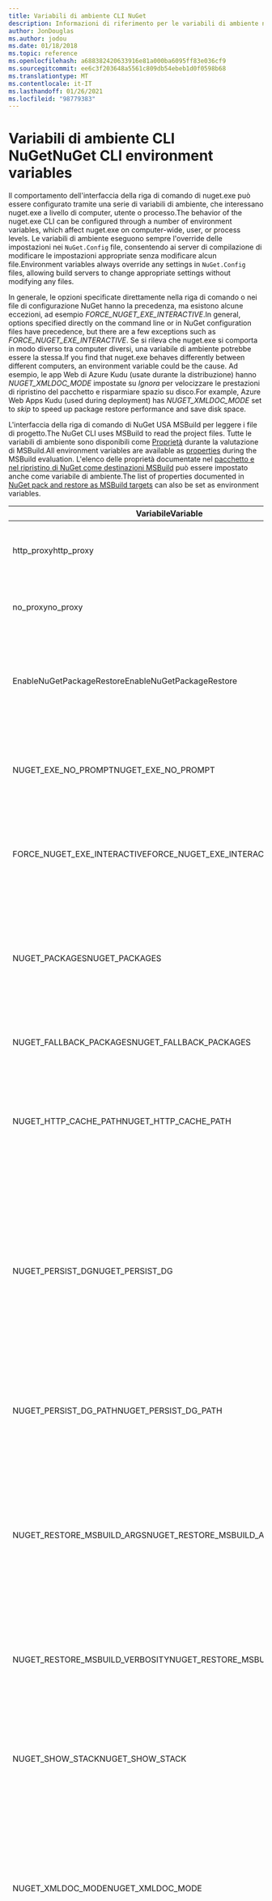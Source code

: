 ```yaml
---
title: Variabili di ambiente CLI NuGet
description: Informazioni di riferimento per le variabili di ambiente nuget.exe
author: JonDouglas
ms.author: jodou
ms.date: 01/18/2018
ms.topic: reference
ms.openlocfilehash: a688382420633916e81a000ba6095ff83e036cf9
ms.sourcegitcommit: ee6c3f203648a5561c809db54ebeb1d0f0598b68
ms.translationtype: MT
ms.contentlocale: it-IT
ms.lasthandoff: 01/26/2021
ms.locfileid: "98779383"
---
```

# <a name="nuget-cli-environment-variables"></a><span data-ttu-id="30a4d-103">Variabili di ambiente CLI NuGet</span><span class="sxs-lookup"><span data-stu-id="30a4d-103">NuGet CLI environment variables</span></span>

<span data-ttu-id="30a4d-104">Il comportamento dell'interfaccia della riga di comando di nuget.exe può essere configurato tramite una serie di variabili di ambiente, che interessano nuget.exe a livello di computer, utente o processo.</span><span class="sxs-lookup"><span data-stu-id="30a4d-104">The behavior of the nuget.exe CLI can be configured through a number of environment variables, which affect nuget.exe on computer-wide, user, or process levels.</span></span> <span data-ttu-id="30a4d-105">Le variabili di ambiente eseguono sempre l'override delle impostazioni nei `NuGet.Config` file, consentendo ai server di compilazione di modificare le impostazioni appropriate senza modificare alcun file.</span><span class="sxs-lookup"><span data-stu-id="30a4d-105">Environment variables always override any settings in `NuGet.Config` files, allowing build servers to change appropriate settings without modifying any files.</span></span>

<span data-ttu-id="30a4d-106">In generale, le opzioni specificate direttamente nella riga di comando o nei file di configurazione NuGet hanno la precedenza, ma esistono alcune eccezioni, ad esempio *FORCE_NUGET_EXE_INTERACTIVE*.</span><span class="sxs-lookup"><span data-stu-id="30a4d-106">In general, options specified directly on the command line or in NuGet configuration files have precedence, but there are a few exceptions such as *FORCE_NUGET_EXE_INTERACTIVE*.</span></span> <span data-ttu-id="30a4d-107">Se si rileva che nuget.exe si comporta in modo diverso tra computer diversi, una variabile di ambiente potrebbe essere la stessa.</span><span class="sxs-lookup"><span data-stu-id="30a4d-107">If you find that nuget.exe behaves differently between different computers, an environment variable could be the cause.</span></span> <span data-ttu-id="30a4d-108">Ad esempio, le app Web di Azure Kudu (usate durante la distribuzione) hanno *NUGET_XMLDOC_MODE* impostate su *Ignora* per velocizzare le prestazioni di ripristino del pacchetto e risparmiare spazio su disco.</span><span class="sxs-lookup"><span data-stu-id="30a4d-108">For example, Azure Web Apps Kudu (used during deployment) has *NUGET_XMLDOC_MODE* set to *skip* to speed up package restore performance and save disk space.</span></span>

<span data-ttu-id="30a4d-109">L'interfaccia della riga di comando di NuGet USA MSBuild per leggere i file di progetto.</span><span class="sxs-lookup"><span data-stu-id="30a4d-109">The NuGet CLI uses MSBuild to read the project files.</span></span> <span data-ttu-id="30a4d-110">Tutte le variabili di ambiente sono disponibili come [Proprietà](/visualstudio/msbuild/msbuild-command-line-reference) durante la valutazione di MSBuild.</span><span class="sxs-lookup"><span data-stu-id="30a4d-110">All environment variables are available as [properties](/visualstudio/msbuild/msbuild-command-line-reference) during the MSBuild evaluation.</span></span>
<span data-ttu-id="30a4d-111">L'elenco delle proprietà documentate nel [pacchetto e nel ripristino di NuGet come destinazioni MSBuild](../msbuild-targets.md#restore-properties) può essere impostato anche come variabile di ambiente.</span><span class="sxs-lookup"><span data-stu-id="30a4d-111">The list of properties documented in [NuGet pack and restore as MSBuild targets](../msbuild-targets.md#restore-properties) can also be set as environment variables.</span></span>

| <span data-ttu-id="30a4d-112">Variabile</span><span class="sxs-lookup"><span data-stu-id="30a4d-112">Variable</span></span> | <span data-ttu-id="30a4d-113">Descrizione</span><span class="sxs-lookup"><span data-stu-id="30a4d-113">Description</span></span> | <span data-ttu-id="30a4d-114">Osservazioni</span><span class="sxs-lookup"><span data-stu-id="30a4d-114">Remarks</span></span> |
| --- | --- | --- |
| <span data-ttu-id="30a4d-115">http_proxy</span><span class="sxs-lookup"><span data-stu-id="30a4d-115">http_proxy</span></span> | <span data-ttu-id="30a4d-116">Proxy http usato per le operazioni HTTP NuGet.</span><span class="sxs-lookup"><span data-stu-id="30a4d-116">Http proxy used for NuGet HTTP operations.</span></span> | <span data-ttu-id="30a4d-117">Viene specificato come `http://<username>:<password>@proxy.com` .</span><span class="sxs-lookup"><span data-stu-id="30a4d-117">This would be specified as `http://<username>:<password>@proxy.com`.</span></span> |
| <span data-ttu-id="30a4d-118">no_proxy</span><span class="sxs-lookup"><span data-stu-id="30a4d-118">no_proxy</span></span> | <span data-ttu-id="30a4d-119">Configura domini per il bypass dall'uso del proxy.</span><span class="sxs-lookup"><span data-stu-id="30a4d-119">Configures domains to bypass from using proxy.</span></span> | <span data-ttu-id="30a4d-120">Specificato come domini separati da virgola (,).</span><span class="sxs-lookup"><span data-stu-id="30a4d-120">Specified as domains separated by comma (,).</span></span> |
| <span data-ttu-id="30a4d-121">EnableNuGetPackageRestore</span><span class="sxs-lookup"><span data-stu-id="30a4d-121">EnableNuGetPackageRestore</span></span> | <span data-ttu-id="30a4d-122">Flag per se NuGet deve concedere in modo implicito il consenso se richiesto dal pacchetto durante il ripristino.</span><span class="sxs-lookup"><span data-stu-id="30a4d-122">Flag for if NuGet should implicitly grant consent if that's required by package on restore.</span></span> | <span data-ttu-id="30a4d-123">Il flag specificato viene considerato *true* o *1*, qualsiasi altro valore trattato come flag non impostato.</span><span class="sxs-lookup"><span data-stu-id="30a4d-123">Specified flag is treated as *true* or *1*, any other value treated as flag not set.</span></span> |
| <span data-ttu-id="30a4d-124">NUGET_EXE_NO_PROMPT</span><span class="sxs-lookup"><span data-stu-id="30a4d-124">NUGET_EXE_NO_PROMPT</span></span> | <span data-ttu-id="30a4d-125">Impedisce al file exe di richiedere le credenziali.</span><span class="sxs-lookup"><span data-stu-id="30a4d-125">Prevents the exe for prompting for credentials.</span></span> | <span data-ttu-id="30a4d-126">Qualsiasi valore, ad eccezione di una stringa vuota o null, verrà considerato come questo flag set/true.</span><span class="sxs-lookup"><span data-stu-id="30a4d-126">Any value except null or empty string will be treated as this flag set/true.</span></span> |
| <span data-ttu-id="30a4d-127">FORCE_NUGET_EXE_INTERACTIVE</span><span class="sxs-lookup"><span data-stu-id="30a4d-127">FORCE_NUGET_EXE_INTERACTIVE</span></span> | <span data-ttu-id="30a4d-128">Variabile di ambiente globale per forzare la modalità interattiva.</span><span class="sxs-lookup"><span data-stu-id="30a4d-128">Global environment variable to force interactive mode.</span></span> | <span data-ttu-id="30a4d-129">Qualsiasi valore, ad eccezione di una stringa vuota o null, verrà considerato come questo flag set/true.</span><span class="sxs-lookup"><span data-stu-id="30a4d-129">Any value except null or empty string will be treated as this flag set/true.</span></span> |
| <span data-ttu-id="30a4d-130">NUGET_PACKAGES</span><span class="sxs-lookup"><span data-stu-id="30a4d-130">NUGET_PACKAGES</span></span> | <span data-ttu-id="30a4d-131">Percorso da usare per la cartella *Global-Packages* , come descritto in [gestione delle cartelle dei pacchetti globali e della cache](../../consume-packages/managing-the-global-packages-and-cache-folders.md).</span><span class="sxs-lookup"><span data-stu-id="30a4d-131">Path to use for the *global-packages* folder as described on [Managing the global packages and cache folders](../../consume-packages/managing-the-global-packages-and-cache-folders.md).</span></span> | <span data-ttu-id="30a4d-132">Specificato come percorso assoluto.</span><span class="sxs-lookup"><span data-stu-id="30a4d-132">Specified as absolute path.</span></span> |
| <span data-ttu-id="30a4d-133">NUGET_FALLBACK_PACKAGES</span><span class="sxs-lookup"><span data-stu-id="30a4d-133">NUGET_FALLBACK_PACKAGES</span></span> | <span data-ttu-id="30a4d-134">Cartelle dei pacchetti di fallback globali.</span><span class="sxs-lookup"><span data-stu-id="30a4d-134">Global fallback packages folders.</span></span> | <span data-ttu-id="30a4d-135">Percorsi di cartella assoluti separati da punto e virgola (;).</span><span class="sxs-lookup"><span data-stu-id="30a4d-135">Absolute folder paths separated by semicolon (;).</span></span> |
| <span data-ttu-id="30a4d-136">NUGET_HTTP_CACHE_PATH</span><span class="sxs-lookup"><span data-stu-id="30a4d-136">NUGET_HTTP_CACHE_PATH</span></span> | <span data-ttu-id="30a4d-137">Percorso da usare per la cartella *http-cache* come descritto in [gestione delle cartelle dei pacchetti globali e della cache](../../consume-packages/managing-the-global-packages-and-cache-folders.md).</span><span class="sxs-lookup"><span data-stu-id="30a4d-137">Path to use for the *http-cache* folder as described on [Managing the global packages and cache folders](../../consume-packages/managing-the-global-packages-and-cache-folders.md).</span></span> | <span data-ttu-id="30a4d-138">Specificato come percorso assoluto.</span><span class="sxs-lookup"><span data-stu-id="30a4d-138">Specified as absolute path.</span></span> |
| <span data-ttu-id="30a4d-139">NUGET_PERSIST_DG</span><span class="sxs-lookup"><span data-stu-id="30a4d-139">NUGET_PERSIST_DG</span></span> | <span data-ttu-id="30a4d-140">Flag che indica se i file DG (dati raccolti da MSBuild) devono essere resi permanente.</span><span class="sxs-lookup"><span data-stu-id="30a4d-140">Flag indicating if dg files (data collected from MSBuild) should be persisted.</span></span> | <span data-ttu-id="30a4d-141">Specificato come *true* o *false* (impostazione predefinita), se NUGET_PERSIST_DG_PATH non impostato verrà archiviato nella directory temporanea (cartella NuGetScratch nella directory temporanea dell'ambiente corrente).</span><span class="sxs-lookup"><span data-stu-id="30a4d-141">Specified as *true* or *false* (default), if NUGET_PERSIST_DG_PATH not set will be stored to temporary directory (NuGetScratch folder in current environment temp directory).</span></span> |
| <span data-ttu-id="30a4d-142">NUGET_PERSIST_DG_PATH</span><span class="sxs-lookup"><span data-stu-id="30a4d-142">NUGET_PERSIST_DG_PATH</span></span> | <span data-ttu-id="30a4d-143">Percorso per salvare in modo permanente i file DG.</span><span class="sxs-lookup"><span data-stu-id="30a4d-143">Path to persist dg files.</span></span> | <span data-ttu-id="30a4d-144">Specificato come percorso assoluto, questa opzione viene usata solo quando *NUGET_PERSIST_DG* è impostato su true.</span><span class="sxs-lookup"><span data-stu-id="30a4d-144">Specified as absolute path, this option is only used when *NUGET_PERSIST_DG* is set to true.</span></span> |
| <span data-ttu-id="30a4d-145">NUGET_RESTORE_MSBUILD_ARGS</span><span class="sxs-lookup"><span data-stu-id="30a4d-145">NUGET_RESTORE_MSBUILD_ARGS</span></span> | <span data-ttu-id="30a4d-146">Imposta argomenti MSBuild aggiuntivi.</span><span class="sxs-lookup"><span data-stu-id="30a4d-146">Sets additional MSBuild arguments.</span></span> | <span data-ttu-id="30a4d-147">Passare gli argomenti identici a quelli che verrebbero passati a msbuild.exe.</span><span class="sxs-lookup"><span data-stu-id="30a4d-147">Pass arguments identical to how you would pass them to msbuild.exe.</span></span> <span data-ttu-id="30a4d-148">Un esempio di impostazione di una proprietà di progetto foo dalla riga di comando alla barra dei valori è/p: foo = bar</span><span class="sxs-lookup"><span data-stu-id="30a4d-148">An example of setting a project property Foo from the command line to value Bar would be /p:Foo=Bar</span></span> |
| <span data-ttu-id="30a4d-149">NUGET_RESTORE_MSBUILD_VERBOSITY</span><span class="sxs-lookup"><span data-stu-id="30a4d-149">NUGET_RESTORE_MSBUILD_VERBOSITY</span></span> | <span data-ttu-id="30a4d-150">Imposta il livello di dettaglio del log di MSBuild.</span><span class="sxs-lookup"><span data-stu-id="30a4d-150">Sets the MSBuild log verbosity.</span></span> | <span data-ttu-id="30a4d-151">Il valore predefinito è *quiet* ("/v: q").</span><span class="sxs-lookup"><span data-stu-id="30a4d-151">Default is *quiet* ("/v:q").</span></span> <span data-ttu-id="30a4d-152">Valori possibili *q [uiet]*, *m [inimal]*, *n [ormal]*, *d [etailed]* e *diag [nostic]*.</span><span class="sxs-lookup"><span data-stu-id="30a4d-152">Possible values *q[uiet]*, *m[inimal]*, *n[ormal]*, *d[etailed]*, and *diag[nostic]*.</span></span> |
| <span data-ttu-id="30a4d-153">NUGET_SHOW_STACK</span><span class="sxs-lookup"><span data-stu-id="30a4d-153">NUGET_SHOW_STACK</span></span> | <span data-ttu-id="30a4d-154">Determina se l'eccezione completa (inclusa l'analisi dello stack) deve essere visualizzata all'utente.</span><span class="sxs-lookup"><span data-stu-id="30a4d-154">Determines whether the full exception (including stack trace) should be displayed to the user.</span></span> | <span data-ttu-id="30a4d-155">Specificato come *true* o *false* (impostazione predefinita).</span><span class="sxs-lookup"><span data-stu-id="30a4d-155">Specified as *true* or *false* (default).</span></span> |
| <span data-ttu-id="30a4d-156">NUGET_XMLDOC_MODE</span><span class="sxs-lookup"><span data-stu-id="30a4d-156">NUGET_XMLDOC_MODE</span></span> | <span data-ttu-id="30a4d-157">Determina il modo in cui deve essere gestita l'estrazione del file di documentazione XML degli assembly.</span><span class="sxs-lookup"><span data-stu-id="30a4d-157">Determines how assemblies XML documentation file extraction should be handled.</span></span> | <span data-ttu-id="30a4d-158">Le modalità supportate sono *Ignora* (non Estrai file di documentazione XML), *Comprimi* (archivia i file doc XML come archivio zip) o *None* (impostazione predefinita, considera i file doc XML come file normali).</span><span class="sxs-lookup"><span data-stu-id="30a4d-158">Supported modes are *skip* (do not extract XML documentation files), *compress* (store XML doc files as a zip archive) or *none* (default, treat XML doc files as regular files).</span></span> |
| <span data-ttu-id="30a4d-159">NUGET_CERT_REVOCATION_MODE</span><span class="sxs-lookup"><span data-stu-id="30a4d-159">NUGET_CERT_REVOCATION_MODE</span></span> | <span data-ttu-id="30a4d-160">Determina il modo in cui viene eseguito il controllo dello stato di revoca del certificato utilizzato per firmare un pacchetto quando un pacchetto firmato viene installato o ripristinato.</span><span class="sxs-lookup"><span data-stu-id="30a4d-160">Determines how the revocation status check of the certificate used to sign a package, is performed when a signed package is installed or restored.</span></span> <span data-ttu-id="30a4d-161">Quando non è impostato, il valore predefinito è `online` .</span><span class="sxs-lookup"><span data-stu-id="30a4d-161">When not set, defaults to `online`.</span></span>| <span data-ttu-id="30a4d-162">I valori possibili sono *online* (impostazione predefinita), *offline*.</span><span class="sxs-lookup"><span data-stu-id="30a4d-162">Possible values *online* (default), *offline*.</span></span>  <span data-ttu-id="30a4d-163">Correlato a [NU3028](../errors-and-warnings/NU3028.md)</span><span class="sxs-lookup"><span data-stu-id="30a4d-163">Related to [NU3028](../errors-and-warnings/NU3028.md)</span></span> |

